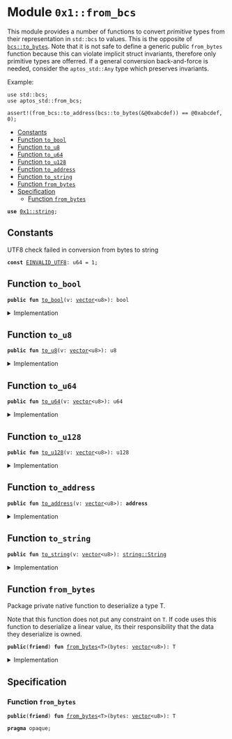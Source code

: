 
<a name="0x1_from_bcs"></a>

# Module `0x1::from_bcs`

This module provides a number of functions to convert _primitive_ types from their representation in <code>std::bcs</code>
to values. This is the opposite of <code><a href="../../move-stdlib/doc/bcs.md#0x1_bcs_to_bytes">bcs::to_bytes</a></code>. Note that it is not safe to define a generic public <code>from_bytes</code>
function because this can violate implicit struct invariants, therefore only primitive types are offerred. If
a general conversion back-and-force is needed, consider the <code>aptos_std::Any</code> type which preserves invariants.

Example:
```
use std::bcs;
use aptos_std::from_bcs;

assert!(from_bcs::to_address(bcs::to_bytes(&@0xabcdef)) == @0xabcdef, 0);
```


-  [Constants](#@Constants_0)
-  [Function `to_bool`](#0x1_from_bcs_to_bool)
-  [Function `to_u8`](#0x1_from_bcs_to_u8)
-  [Function `to_u64`](#0x1_from_bcs_to_u64)
-  [Function `to_u128`](#0x1_from_bcs_to_u128)
-  [Function `to_address`](#0x1_from_bcs_to_address)
-  [Function `to_string`](#0x1_from_bcs_to_string)
-  [Function `from_bytes`](#0x1_from_bcs_from_bytes)
-  [Specification](#@Specification_1)
    -  [Function `from_bytes`](#@Specification_1_from_bytes)


<pre><code><b>use</b> <a href="../../move-stdlib/doc/string.md#0x1_string">0x1::string</a>;
</code></pre>



<a name="@Constants_0"></a>

## Constants


<a name="0x1_from_bcs_EINVALID_UTF8"></a>

UTF8 check failed in conversion from bytes to string


<pre><code><b>const</b> <a href="from_bcs.md#0x1_from_bcs_EINVALID_UTF8">EINVALID_UTF8</a>: u64 = 1;
</code></pre>



<a name="0x1_from_bcs_to_bool"></a>

## Function `to_bool`



<pre><code><b>public</b> <b>fun</b> <a href="from_bcs.md#0x1_from_bcs_to_bool">to_bool</a>(v: <a href="../../move-stdlib/doc/vector.md#0x1_vector">vector</a>&lt;u8&gt;): bool
</code></pre>



<details>
<summary>Implementation</summary>


<pre><code><b>public</b> <b>fun</b> <a href="from_bcs.md#0x1_from_bcs_to_bool">to_bool</a>(v: <a href="../../move-stdlib/doc/vector.md#0x1_vector">vector</a>&lt;u8&gt;): bool {
    <a href="from_bcs.md#0x1_from_bcs_from_bytes">from_bytes</a>&lt;bool&gt;(v)
}
</code></pre>



</details>

<a name="0x1_from_bcs_to_u8"></a>

## Function `to_u8`



<pre><code><b>public</b> <b>fun</b> <a href="from_bcs.md#0x1_from_bcs_to_u8">to_u8</a>(v: <a href="../../move-stdlib/doc/vector.md#0x1_vector">vector</a>&lt;u8&gt;): u8
</code></pre>



<details>
<summary>Implementation</summary>


<pre><code><b>public</b> <b>fun</b> <a href="from_bcs.md#0x1_from_bcs_to_u8">to_u8</a>(v: <a href="../../move-stdlib/doc/vector.md#0x1_vector">vector</a>&lt;u8&gt;): u8 {
    <a href="from_bcs.md#0x1_from_bcs_from_bytes">from_bytes</a>&lt;u8&gt;(v)
}
</code></pre>



</details>

<a name="0x1_from_bcs_to_u64"></a>

## Function `to_u64`



<pre><code><b>public</b> <b>fun</b> <a href="from_bcs.md#0x1_from_bcs_to_u64">to_u64</a>(v: <a href="../../move-stdlib/doc/vector.md#0x1_vector">vector</a>&lt;u8&gt;): u64
</code></pre>



<details>
<summary>Implementation</summary>


<pre><code><b>public</b> <b>fun</b> <a href="from_bcs.md#0x1_from_bcs_to_u64">to_u64</a>(v: <a href="../../move-stdlib/doc/vector.md#0x1_vector">vector</a>&lt;u8&gt;): u64 {
    <a href="from_bcs.md#0x1_from_bcs_from_bytes">from_bytes</a>&lt;u64&gt;(v)
}
</code></pre>



</details>

<a name="0x1_from_bcs_to_u128"></a>

## Function `to_u128`



<pre><code><b>public</b> <b>fun</b> <a href="from_bcs.md#0x1_from_bcs_to_u128">to_u128</a>(v: <a href="../../move-stdlib/doc/vector.md#0x1_vector">vector</a>&lt;u8&gt;): u128
</code></pre>



<details>
<summary>Implementation</summary>


<pre><code><b>public</b> <b>fun</b> <a href="from_bcs.md#0x1_from_bcs_to_u128">to_u128</a>(v: <a href="../../move-stdlib/doc/vector.md#0x1_vector">vector</a>&lt;u8&gt;): u128 {
    <a href="from_bcs.md#0x1_from_bcs_from_bytes">from_bytes</a>&lt;u128&gt;(v)
}
</code></pre>



</details>

<a name="0x1_from_bcs_to_address"></a>

## Function `to_address`



<pre><code><b>public</b> <b>fun</b> <a href="from_bcs.md#0x1_from_bcs_to_address">to_address</a>(v: <a href="../../move-stdlib/doc/vector.md#0x1_vector">vector</a>&lt;u8&gt;): <b>address</b>
</code></pre>



<details>
<summary>Implementation</summary>


<pre><code><b>public</b> <b>fun</b> <a href="from_bcs.md#0x1_from_bcs_to_address">to_address</a>(v: <a href="../../move-stdlib/doc/vector.md#0x1_vector">vector</a>&lt;u8&gt;): <b>address</b> {
    <a href="from_bcs.md#0x1_from_bcs_from_bytes">from_bytes</a>&lt;<b>address</b>&gt;(v)
}
</code></pre>



</details>

<a name="0x1_from_bcs_to_string"></a>

## Function `to_string`



<pre><code><b>public</b> <b>fun</b> <a href="from_bcs.md#0x1_from_bcs_to_string">to_string</a>(v: <a href="../../move-stdlib/doc/vector.md#0x1_vector">vector</a>&lt;u8&gt;): <a href="../../move-stdlib/doc/string.md#0x1_string_String">string::String</a>
</code></pre>



<details>
<summary>Implementation</summary>


<pre><code><b>public</b> <b>fun</b> <a href="from_bcs.md#0x1_from_bcs_to_string">to_string</a>(v: <a href="../../move-stdlib/doc/vector.md#0x1_vector">vector</a>&lt;u8&gt;): String {
    // To make this safe, we need <b>to</b> evaluate the utf8 <b>invariant</b>.
    <b>let</b> s = <a href="from_bcs.md#0x1_from_bcs_from_bytes">from_bytes</a>&lt;String&gt;(v);
    <b>assert</b>!(<a href="../../move-stdlib/doc/string.md#0x1_string_internal_check_utf8">string::internal_check_utf8</a>(<a href="../../move-stdlib/doc/string.md#0x1_string_bytes">string::bytes</a>(&s)), <a href="from_bcs.md#0x1_from_bcs_EINVALID_UTF8">EINVALID_UTF8</a>);
    s
}
</code></pre>



</details>

<a name="0x1_from_bcs_from_bytes"></a>

## Function `from_bytes`

Package private native function to deserialize a type T.

Note that this function does not put any constraint on <code>T</code>. If code uses this function to
deserialize a linear value, its their responsibility that the data they deserialize is
owned.


<pre><code><b>public</b>(<b>friend</b>) <b>fun</b> <a href="from_bcs.md#0x1_from_bcs_from_bytes">from_bytes</a>&lt;T&gt;(bytes: <a href="../../move-stdlib/doc/vector.md#0x1_vector">vector</a>&lt;u8&gt;): T
</code></pre>



<details>
<summary>Implementation</summary>


<pre><code><b>public</b>(<b>friend</b>) <b>native</b> <b>fun</b> <a href="from_bcs.md#0x1_from_bcs_from_bytes">from_bytes</a>&lt;T&gt;(bytes: <a href="../../move-stdlib/doc/vector.md#0x1_vector">vector</a>&lt;u8&gt;): T;
</code></pre>



</details>

<a name="@Specification_1"></a>

## Specification


<a name="@Specification_1_from_bytes"></a>

### Function `from_bytes`


<pre><code><b>public</b>(<b>friend</b>) <b>fun</b> <a href="from_bcs.md#0x1_from_bcs_from_bytes">from_bytes</a>&lt;T&gt;(bytes: <a href="../../move-stdlib/doc/vector.md#0x1_vector">vector</a>&lt;u8&gt;): T
</code></pre>




<pre><code><b>pragma</b> opaque;
</code></pre>

